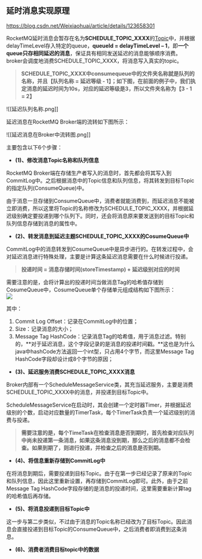 ## 延时消息实现原理

https://blog.csdn.net/Weixiaohuai/article/details/123658301

RocketMQ延时消息会暂存在名为**SCHEDULE\_TOPIC\_XXXX**的[Topic](https://so.csdn.net/so/search?q=Topic&spm=1001.2101.3001.7020)中，并根据delayTimeLevel存入特定的queue，**queueId = delayTimeLevel – 1**，即**一个queue只存相同延迟的消息**，保证具有相同发送延迟的消息能够顺序消费。broker会调度地消费SCHEDULE\_TOPIC\_XXXX，将消息写入真实的topic。

> **SCHEDULE\_TOPIC\_XXXX中consumequeue中的文件夹名称就是队列的名称，并且【队列名称 = 延迟等级 - 1】；如下图，在前面的例子中，我们执定消息的延迟时间为10s，对应的延迟等级是3，所以文件夹名称为【3 - 1 = 2】**

![[延迟队列名称.png]]

延迟消息在RocketMQ Broker端的流转如下图所示：

![[延迟消息在Broker中流转图.png]]

主要包含以下6个步骤：

-   **(1)、修改消息Topic名称和队列信息**

RocketMQ Broker端在存储生产者写入的消息时，首先都会将其写入到CommitLog中。之后根据消息中的Topic信息和队列信息，将其转发到目标Topic的指定队列(ConsumeQueue)中。

由于消息一旦存储到ConsumeQueue中，消费者就能消费到，而延迟消息不能被立即消费，所以这里将Topic的名称修改为SCHEDULE\_TOPIC\_XXXX，并根据延迟级别确定要投递到哪个队列下。同时，还会将消息原来要发送到的目标Topic和队列信息存储到消息的属性中。

-   **(2)、转发消息到延迟主题SCHEDULE\_TOPIC\_XXXX的CosumeQueue中**

CommitLog中的消息转发到CosumeQueue中是异步进行的。在转发过程中，会对延迟消息进行特殊处理，主要是计算这条延迟消息需要在什么时候进行投递。

> **投递时间 = 消息存储时间(storeTimestamp) + 延迟级别对应的时间**

需要注意的是，会将计算出的投递时间当做消息Tag的哈希值存储到CosumeQueue中，CosumeQueue单个存储单元组成结构如下图所示：  
![](https://img-blog.csdnimg.cn/4c8470657b5b411e9c4a9661ae8981df.png?x-oss-process=image/watermark,type_d3F5LXplbmhlaQ,shadow_50,text_Q1NETiBA5q-P5aSp6YO96KaB6L-b5q2l5LiA54K554K5,size_9,color_FFFFFF,t_70,g_se,x_16)

其中：

1.  Commit Log Offset：记录在CommitLog中的位置；
2.  Size：记录消息的大小；
3.  Message Tag HashCode：记录消息Tag的哈希值，用于消息过滤。特别的，**对于延迟消息，这个字段记录的是消息的投递时间戳。**这也是为什么java中hashCode方法返回一个int型，只占用4个字节，而这里Message Tag HashCode字段却设计成8个字节的原因；

-   **(3)、延迟服务消费SCHEDULE\_TOPIC\_XXXX消息**

Broker内部有一个ScheduleMessageService类，其充当延迟服务，主要是消费SCHEDULE\_TOPIC\_XXXX中的消息，并投递到目标Topic中。

ScheduleMessageService在启动时，其会创建一个定时器Timer，并根据延迟级别的个数，启动对应数量的TimerTask，每个TimerTask负责一个延迟级别的消费与投递。

> **需要注意的是，每个TimeTask在检查消息是否到期时，首先检查对应队列中尚未投递第一条消息，如果这条消息没到期，那么之后的消息都不会检查。如果到期了，则进行投递，并检查之后的消息是否到期。**

-   **(4)、将信息重新存储到CommitLog中**

在将消息到期后，需要投递到目标Topic。由于在第一步已经记录了原来的Topic和队列信息，因此这里重新设置，再存储到CommitLog即可。此外，由于之前Message Tag HashCode字段存储的是消息的投递时间，这里需要重新计算tag的哈希值后再存储。

-   **(5)、将消息投递到目标Topic中**

这一步与第二步类似，不过由于消息的Topic名称已经改为了目标Topic。因此消息会直接投递到目标Topic的ConsumeQueue中，之后消费者即消费到这条消息。

-   **(6)、消费者消费目标topic中的数据**